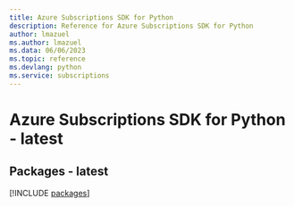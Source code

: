 ```yaml
---
title: Azure Subscriptions SDK for Python
description: Reference for Azure Subscriptions SDK for Python
author: lmazuel
ms.author: lmazuel
ms.data: 06/06/2023
ms.topic: reference
ms.devlang: python
ms.service: subscriptions
---
```

# Azure Subscriptions SDK for Python - latest
## Packages - latest
[!INCLUDE [packages](subscriptions-index.md)]